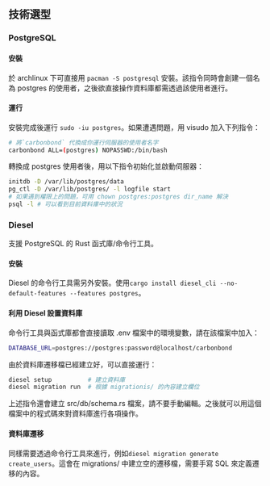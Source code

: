 ## 技術選型

### PostgreSQL

#### 安裝
於 archlinux 下可直接用 `pacman -S postgresql` 安裝。該指令同時會創建一個名為 postgres 的使用者，之後欲直接操作資料庫都需透過該使用者進行。

#### 運行
安裝完成後運行 `sudo -iu postgres`。如果遭遇問題，用 visudo 加入下列指令：
```sh
# 將`carbonbond` 代換成你運行伺服器的使用者名字
carbonbond ALL=(postgres) NOPASSWD:/bin/bash
```
轉換成 postgres 使用者後，用以下指令初始化並啟動伺服器：
```sh
initdb -D /var/lib/postgres/data
pg_ctl -D /var/lib/postgres/ -l logfile start
# 如果遇到權限上的問題，可用 chown postgres:postgres dir_name 解決
psql -l # 可以看到目前資料庫中的狀況
```

### Diesel
支援 PostgreSQL 的 Rust 函式庫/命令行工具。

#### 安裝
Diesel 的命令行工具需另外安裝。使用`cargo install diesel_cli --no-default-features --features postgres`。

#### 利用 Diesel 設置資料庫
命令行工具與函式庫都會直接讀取 .env 檔案中的環境變數，請在該檔案中加入：
```sh
DATABASE_URL=postgres://postgres:password@localhost/carbonbond
```

由於資料庫遷移檔已經建立好，可以直接運行：
```sh
diesel setup          # 建立資料庫
diesel migration run  # 根據 migrationis/ 的內容建立欄位
```
上述指令還會建立 src/db/schema.rs 檔案，請不要手動編輯。之後就可以用這個檔案中的程式碼來對資料庫進行各項操作。

#### 資料庫遷移
同樣需要透過命令行工具來進行，例如`diesel migration generate create_users`。這會在 migrations/ 中建立空的遷移檔，需要手寫 SQL 來定義遷移的內容。